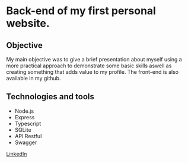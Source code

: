 # Back-end of my first personal website.

## Objective

My main objective was to give a brief presentation about myself using a more practical approach to demonstrate some basic skills aswell as 
creating something that adds value to my profile. The front-end is also available in my github.

## Technologies and tools

* Node.js
* Express
* Typescript
* SQLite
* API Restful
* Swagger

[LinkedIn](https://www.linkedin.com/in/henrique-cavalcante-veiga-533324179/)
